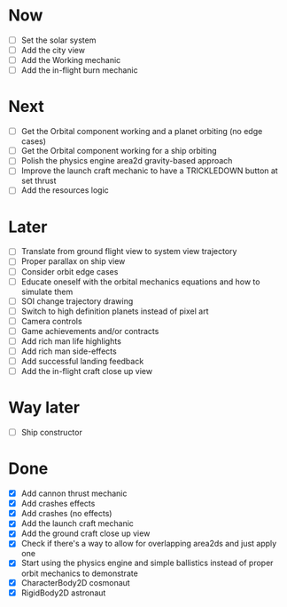 # Now

- [ ] Set the solar system
- [ ] Add the city view
- [ ] Add the Working mechanic
- [ ] Add the in-flight burn mechanic

# Next

- [ ] Get the Orbital component working and a planet orbiting (no edge cases)
- [ ] Get the Orbital component working for a ship orbiting
- [ ] Polish the physics engine area2d gravity-based approach
- [ ] Improve the launch craft mechanic to have a TRICKLEDOWN button at set thrust
- [ ] Add the resources logic

# Later

- [ ] Translate from ground flight view to system view trajectory
- [ ] Proper parallax on ship view
- [ ] Consider orbit edge cases
- [ ] Educate oneself with the orbital mechanics equations and how to simulate them
- [ ] SOI change trajectory drawing
- [ ] Switch to high definition planets instead of pixel art
- [ ] Camera controls
- [ ] Game achievements and/or contracts
- [ ] Add rich man life highlights
- [ ] Add rich man side-effects
- [ ] Add successful landing feedback
- [ ] Add the in-flight craft close up view

# Way later

- [ ] Ship constructor

# Done

- [x] Add cannon thrust mechanic
- [x] Add crashes effects
- [x] Add crashes (no effects)
- [x] Add the launch craft mechanic
- [x] Add the ground craft close up view
- [x] Check if there's a way to allow for overlapping area2ds and just apply one
- [x] Start using the physics engine and simple ballistics instead of proper orbit mechanics to demonstrate
- [x] CharacterBody2D cosmonaut
- [x] RigidBody2D astronaut
